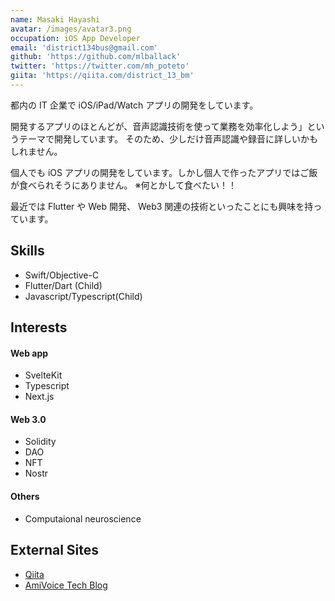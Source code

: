 ```yaml
---
name: Masaki Hayashi
avatar: /images/avatar3.png
occupation: iOS App Developer
email: 'district134bus@gmail.com'
github: 'https://github.com/mlballack'
twitter: 'https://twitter.com/mh_poteto'
giita: 'https://qiita.com/district_13_bm'
---
```


都内の IT 企業で iOS/iPad/Watch アプリの開発をしています。

開発するアプリのほとんどが、音声認識技術を使って業務を効率化しよう」というテーマで開発しています。
そのため、少しだけ音声認識や録音に詳しいかもしれません。

個人でも iOS アプリの開発をしています。しかし個人で作ったアプリではご飯が食べられそうにありません。
※何とかして食べたい！！

最近では Flutter や Web 開発、 Web3 関連の技術といったことにも興味を持っています。

## Skills

- Swift/Objective-C
- Flutter/Dart (Child)
- Javascript/Typescript(Child)

## Interests

#### Web app

- SvelteKit
- Typescript
- Next.js

#### Web 3.0

- Solidity
- DAO
- NFT
- Nostr

#### Others

- Computaional neuroscience

## External Sites

- [Qiita](https://qiita.com/district_13_bm)
- [AmiVoice Tech Blog](https://amivoice-tech.hatenablog.com/entry/2022/09/30/134154)
